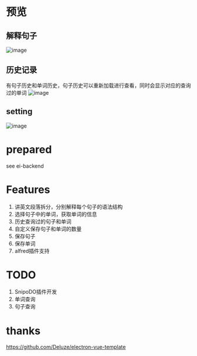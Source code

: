 # 预览
## 解释句子
![image](https://github.com/user-attachments/assets/887c5033-01bf-40d9-865f-253f21cec971)

## 历史记录
有句子历史和单词历史，句子历史可以重新加载进行查看，同时会显示对应的查询过的单词
![image](https://github.com/user-attachments/assets/79b5747d-c379-44ac-b4a4-31667dfe688a)

## setting
![image](https://github.com/user-attachments/assets/f20962df-33cb-4c4e-85a3-079f1c8cb5f0)

# prepared
see ei-backend

# Features
1. 讲英文段落拆分，分别解释每个句子的语法结构
2. 选择句子中的单词，获取单词的信息
3. 历史查询过的句子和单词
4. 自定义保存句子和单词的数量
5. 保存句子
6. 保存单词
7. alfred插件支持
# TODO
1. SnipoDO插件开发
2. 单词查询
3. 句子查询



# thanks
https://github.com/Deluze/electron-vue-template
